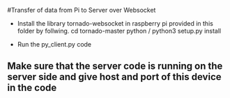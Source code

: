 #Transfer of data from Pi to Server over Websocket
* Install the library tornado-websocket in raspberry pi provided in this folder by follwing.
cd tornado-master
python / python3 setup.py install

* Run the py_client.py code

## Make sure that the server code is running on the server side and give host and port of this device in the code